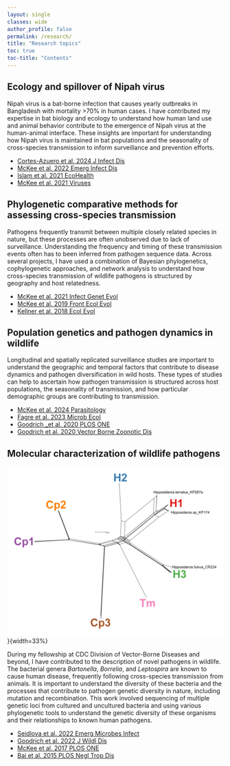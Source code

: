 ```yaml
---
layout: single
classes: wide
author_profile: false
permalink: /research/
title: "Research topics"
toc: true
toc-title: "Contents"
---
```


## Ecology and spillover of Nipah virus

Nipah virus is a bat-borne infection that causes yearly outbreaks in Bangladesh with mortality >70% in human cases. I have contributed my expertise in bat biology and ecology to understand how human land use and animal behavior contribute to the emergence of Nipah virus at the human-animal interface. These insights are important for understanding how Nipah virus is maintained in bat populations and the seasonality of cross-species transmission to inform surveillance and prevention efforts.

- [Cortes-Azuero et al. 2024 J Infect Dis](https://doi.org/10.1093/infdis/jiae221)
- [McKee et al. 2022 Emerg Infect Dis](https://doi.org/10.3201/eid2807.212614)
- [Islam et al. 2021 EcoHealth](https://doi.org/10.1007/s10393-021-01561-9)
- [McKee et al. 2021 Viruses](https://doi.org/10.3390/v13020169)

## Phylogenetic comparative methods for assessing cross-species transmission

Pathogens frequently transmit between multiple closely related species in nature, but these processes are often unobserved due to lack of surveillance. Understanding the frequency and timing of these transmission events often has to been inferred from pathogen sequence data. Across several projects, I have used a combination of Bayesian phylogenetics, cophylogenetic approaches, and network analysis to understand how cross-species transmission of wildlife pathogens is structured by geography and host relatedness.

- [McKee et al. 2021 Infect Genet Evol](https://doi.org/10.1016/j.meegid.2021.104719)
- [McKee et al. 2019 Front Ecol Evol](https://doi.org/10.3389/fevo.2019.00069)
- [Kellner et al. 2018 Ecol Evol](https://doi.org/10.1002/ece3.4451)

## Population genetics and pathogen dynamics in wildlife

Longitudinal and spatially replicated surveillance studies are important to understand the geographic and temporal factors that contribute to disease dynamics and pathogen diversification in wild hosts. These types of studies can help to ascertain how pathogen transmission is structured across host populations, the seasonality of transmission, and how particular demographic groups are contributing to transmission.

- [McKee et al. 2024 Parasitology](https://doi.org/10.1017/S0031182024000660)
- [Fagre et al. 2023 Microb Ecol](https://doi.org/10.1007/s00248-023-02293-9)
- [Goodrich _et al. 2020 PLOS ONE](https://doi.org/10.1371/journal.pone.0244803)
- [Goodrich et al. 2020 Vector Borne Zoonotic Dis](https://doi.org/10.1089/vbz.2019.2550)

## Molecular characterization of wildlife pathogens

![*Bartonella* in Thai bats](/images/thai-bartonella.jpg)}{width=33%}

During my fellowship at CDC Division of Vector-Borne Diseases and beyond, I have contributed to the description of novel pathogens in wildlife. The bacterial genera *Bartonella*, *Borrelia*, and *Leptospira* are known to cause human disease, frequently following cross-species transmission from animals. It is important to understand the diversity of these bacteria and the processes that contribute to pathogen genetic diversity in nature, including mutation and recombination. This work involved sequencing of multiple genetic loci from cultured and uncultured bacteria and using various phylogenetic tools to understand the genetic diversity of these organisms and their relationships to known human pathogens.

- [Seidlova et al. 2022 Emerg Microbes Infect](https://doi.org/10.1080/22221751.2022.2117095)
- [Goodrich et al. 2022 J Wildl Dis](https://doi.org/10.7589/JWD-D-21-00148)
- [McKee et al. 2017 PLOS ONE](https://doi.org/10.1371/journal.pone.0181696)
- [Bai et al. 2015 PLOS Negl Trop Dis](https://doi.org/10.1371/journal.pntd.0003478)
